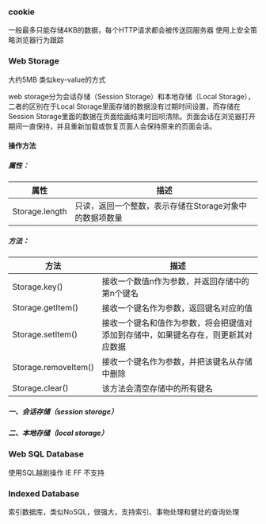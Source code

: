 ### cookie

一般最多只能存储4KB的数据，每个HTTP请求都会被传送回服务器   使用上安全策略浏览器行为跟踪

### Web Storage

大约5MB 类似key-value的方式

web storage分为会话存储（Session Storage）和本地存储（Local Storage），二者的区别在于Local Storage里面存储的数据没有过期时间设置，而存储在Session Storage里面的数据在页面绘画结束时回呗清除。页面会话在浏览器打开期间一直保持，并且重新加载或恢复页面人会保持原来的页面会话。

#### 操作方法

##### 属性：

| 属性           | 描述                                                    |
| -------------- | ------------------------------------------------------- |
| Storage.length | 只读，返回一个整数，表示存储在Storage对象中的数据项数量 |

##### 方法：

| 方法                 | 描述                                                         |
| -------------------- | ------------------------------------------------------------ |
| Storage.key()        | 接收一个数值n作为参数，并返回存储中的第n个键名               |
| Storage.getItem()    | 接收一个键名作为参数，返回键名对应的值                       |
| Storage.setItem()    | 接收一个键名和值作为参数，将会把键值对添加到存储中，如果键名存在，则更新其对应数据 |
| Storage.removeItem() | 接收一个键名作为参数，并把该键名从存储中删除                 |
| Storage.clear()      | 该方法会清空存储中的所有键名                                 |



##### 一、会话存储（session storage）

##### 二、本地存储（local storage）

### Web SQL Database

使用SQL越剧操作 IE FF 不支持

### Indexed Database

索引数据库，类似NoSQL，很强大，支持索引、事物处理和健壮的查询处理

